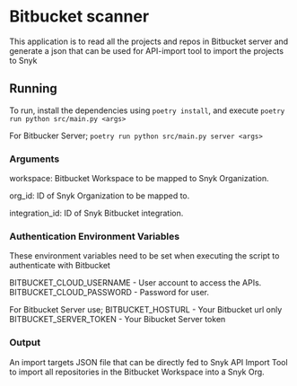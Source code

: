 # Bitbucket scanner

This application is to read all the projects and repos in Bitbucket server and generate a json that can be used for API-import tool to import the projects to Snyk

## Running
To run, install the dependencies using `poetry install`, and execute `poetry run python src/main.py <args>`

For Bitbucker Server; 
`poetry run python src/main.py server <args>`

### Arguments

workspace: Bitbucket Workspace to be mapped to Snyk Organization.

org_id: ID of Snyk Organization to be mapped to.

integration_id: ID of Snyk Bitbucket integration.

### Authentication Environment Variables

These environment variables need to be set when executing the script to authenticate with Bitbucket

BITBUCKET_CLOUD_USERNAME - User account to access the APIs.
BITBUCKET_CLOUD_PASSWORD - Password for user.

For Bitbucket Server use;
BITBUCKET_HOSTURL - Your Bitbucket url only
BITBUCKET_SERVER_TOKEN - Your Bibucket Server token

### Output

An import targets JSON file that can be directly fed to Snyk API Import Tool to import all repositories in the Bitbucket Workspace into a Snyk Org.